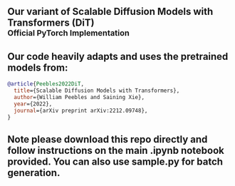 ## Our variant of Scalable Diffusion Models with Transformers (DiT)<br><sub>Official PyTorch Implementation</sub>



## Our code heavily adapts and uses the pretrained models from:

```bibtex
@article{Peebles2022DiT,
  title={Scalable Diffusion Models with Transformers},
  author={William Peebles and Saining Xie},
  year={2022},
  journal={arXiv preprint arXiv:2212.09748},
}
```


## Note please download this repo directly and follow instructions on the main .ipynb notebook provided. You can also use sample.py for batch generation. 
